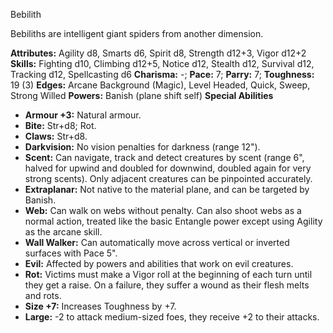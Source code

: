 Bebilith

Bebiliths are intelligent giant spiders from another dimension.

**Attributes:** Agility d8, Smarts d6, Spirit d8, Strength d12+3, Vigor
d12+2
**Skills:** Fighting d10, Climbing d12+5, Notice d12, Stealth d12,
Survival d12, Tracking d12, Spellcasting d6
**Charisma:** -; **Pace:** 7; **Parry:** 7; **Toughness:** 19 (3)
**Edges:** Arcane Background (Magic), Level Headed, Quick, Sweep, Strong
Willed
**Powers:** Banish (plane shift self)
**Special Abilities**
- **Armour +3:** Natural armour.
- **Bite:** Str+d8; Rot.
- **Claws:** Str+d8.
- **Darkvision:** No vision penalties for darkness (range 12").
- **Scent:** Can navigate, track and detect creatures by scent (range
6", halved for upwind and doubled for downwind, doubled again for very
strong scents). Only adjacent creatures can be pinpointed accurately.
- **Extraplanar:** Not native to the material plane, and can be targeted
by Banish.
- **Web:** Can walk on webs without penalty. Can also shoot webs as a
normal action, treated like the basic Entangle power except using
Agility as the arcane skill.
- **Wall Walker:** Can automatically move across vertical or inverted
surfaces with Pace 5".
- **Evil:** Affected by powers and abilities that work on evil
creatures.
- **Rot:** Victims must make a Vigor roll at the beginning of each turn
until they get a raise. On a failure, they suffer a wound as their flesh
melts and rots.
- **Size +7:** Increases Toughness by +7.
- **Large:** -2 to attack medium-sized foes, they receive +2 to their
attacks.

